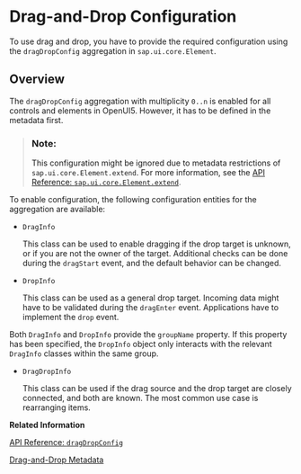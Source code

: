 <!-- loio56007f46e7db494bbaadbfa5e8d50ea8 -->

# Drag-and-Drop Configuration

To use drag and drop, you have to provide the required configuration using the `dragDropConfig` aggregation in `sap.ui.core.Element`.



<a name="loio56007f46e7db494bbaadbfa5e8d50ea8__section_rn3_w3g_x2b"/>

## Overview

The `dragDropConfig` aggregation with multiplicity `0..n` is enabled for all controls and elements in OpenUI5. However, it has to be defined in the metadata first.

> ### Note:  
> This configuration might be ignored due to metadata restrictions of `sap.ui.core.Element.extend`. For more information, see the [API Reference: `sap.ui.core.Element.extend`](https://ui5.sap.com/#/api/sap.ui.core.Element/methods/sap.ui.core.Element.extend). 

To enable configuration, the following configuration entities for the aggregation are available:

-   `DragInfo`

    This class can be used to enable dragging if the drop target is unknown, or if you are not the owner of the target. Additional checks can be done during the `dragStart` event, and the default behavior can be changed.

-   `DropInfo`

    This class can be used as a general drop target. Incoming data might have to be validated during the `dragEnter` event. Applications have to implement the `drop` event.


Both `DragInfo` and `DropInfo` provide the `groupName` property. If this property has been specified, the `DropInfo` object only interacts with the relevant `DragInfo` classes within the same group.

-   `DragDropInfo`

    This class can be used if the drag source and the drop target are closely connected, and both are known. The most common use case is rearranging items.


**Related Information**  


[API Reference: `dragDropConfig`](https://ui5.sap.com/#/api/sap.ui.core.Element/aggregations)

[Drag-and-Drop Metadata](drag-and-drop-metadata-da7f3fc.md "To influence the drag-and-drop behavior, use the metadata definition of a control.")

